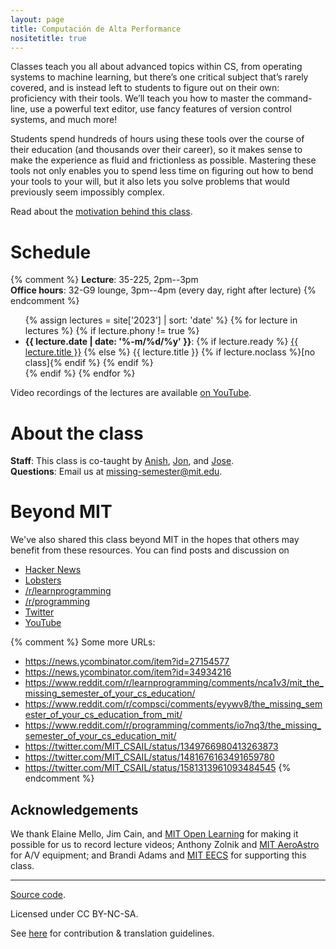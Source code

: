 ```yaml
---
layout: page
title: Computación de Alta Performance 
nositetitle: true
---
```


Classes teach you all about advanced topics within CS, from operating systems
to machine learning, but there’s one critical subject that’s rarely covered,
and is instead left to students to figure out on their own: proficiency with
their tools. We’ll teach you how to master the command-line, use a powerful
text editor, use fancy features of version control systems, and much more!

Students spend hundreds of hours using these tools over the course of their
education (and thousands over their career), so it makes sense to make the
experience as fluid and frictionless as possible. Mastering these tools not
only enables you to spend less time on figuring out how to bend your tools to
your will, but it also lets you solve problems that would previously seem
impossibly complex.

Read about the [motivation behind this class](/about/).


# Schedule

{% comment %}
**Lecture**: 35-225, 2pm--3pm<br>
**Office hours**: 32-G9 lounge, 3pm--4pm (every day, right after lecture)
{% endcomment %}

<ul>
{% assign lectures = site['2023'] | sort: 'date' %}
{% for lecture in lectures %}
    {% if lecture.phony != true %}
        <li>
        <strong>{{ lecture.date | date: '%-m/%d/%y' }}</strong>:
        {% if lecture.ready %}
            <a href="{{ lecture.url }}">{{ lecture.title }}</a>
        {% else %}
            {{ lecture.title }} {% if lecture.noclass %}[no class]{% endif %}
        {% endif %}
        </li>
    {% endif %}
{% endfor %}
</ul>

Video recordings of the lectures are available [on
YouTube](https://www.youtube.com/playlist?list=PLyzOVJj3bHQuloKGG59rS43e29ro7I57J).

# About the class

**Staff**: This class is co-taught by [Anish](https://www.anishathalye.com/), [Jon](https://thesquareplanet.com/), and [Jose](http://josejg.com/).<br>
**Questions**: Email us at [missing-semester@mit.edu](mailto:missing-semester@mit.edu).

# Beyond MIT

We've also shared this class beyond MIT in the hopes that others may
benefit from these resources. You can find posts and discussion on

 - [Hacker News](https://news.ycombinator.com/item?id=22226380)
 - [Lobsters](https://lobste.rs/s/ti1k98/missing_semester_your_cs_education_mit)
 - [/r/learnprogramming](https://www.reddit.com/r/learnprogramming/comments/eyagda/the_missing_semester_of_your_cs_education_mit/)
 - [/r/programming](https://www.reddit.com/r/programming/comments/eyagcd/the_missing_semester_of_your_cs_education_mit/)
 - [Twitter](https://twitter.com/jonhoo/status/1224383452591509507)
 - [YouTube](https://www.youtube.com/playlist?list=PLyzOVJj3bHQuloKGG59rS43e29ro7I57J)

{% comment %}
Some more URLs:

- https://news.ycombinator.com/item?id=27154577
- https://news.ycombinator.com/item?id=34934216
- https://www.reddit.com/r/learnprogramming/comments/nca1v3/mit_the_missing_semester_of_your_cs_education/
- https://www.reddit.com/r/compsci/comments/eyywv8/the_missing_semester_of_your_cs_education_from_mit/
- https://www.reddit.com/r/programming/comments/io7nq3/the_missing_semester_of_your_cs_education_mit/
- https://twitter.com/MIT_CSAIL/status/1349766980413263873
- https://twitter.com/MIT_CSAIL/status/1481676163491659780
- https://twitter.com/MIT_CSAIL/status/1581313961093484545
{% endcomment %}


## Acknowledgements

We thank Elaine Mello, Jim Cain, and [MIT Open
Learning](https://openlearning.mit.edu/) for making it possible for us to
record lecture videos; Anthony Zolnik and [MIT
AeroAstro](https://aeroastro.mit.edu/) for A/V equipment; and Brandi Adams and
[MIT EECS](https://www.eecs.mit.edu/) for supporting this class.

---

<div class="small center">
<p><a href="https://github.com/missing-semester/missing-semester">Source code</a>.</p>
<p>Licensed under CC BY-NC-SA.</p>
<p>See <a href="/license/">here</a> for contribution &amp; translation guidelines.</p>
</div>
